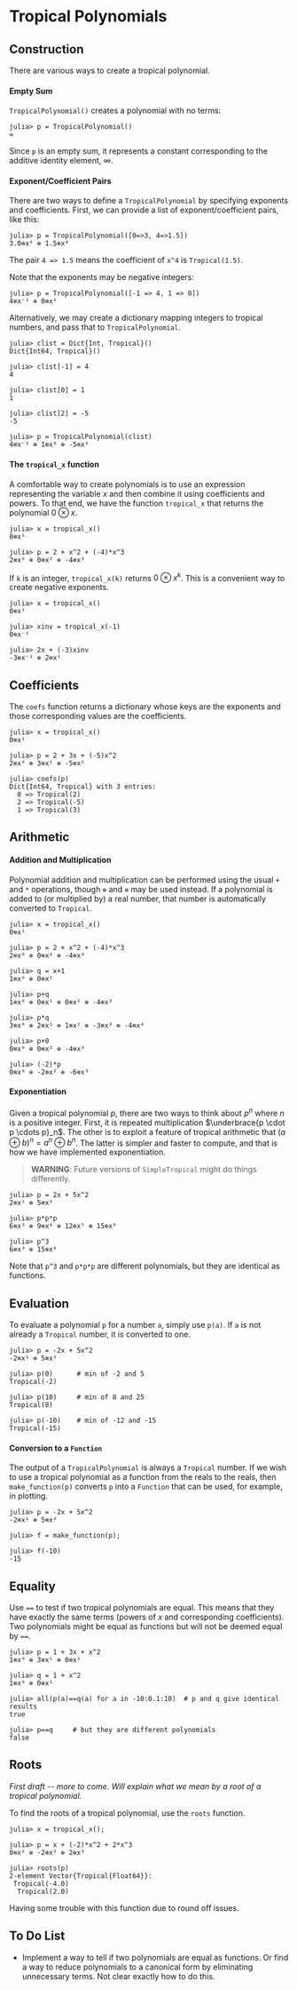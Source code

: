 # Tropical Polynomials


## Construction

There are various ways to create a tropical polynomial. 

#### Empty Sum
`TropicalPolynomial()` creates a polynomial with no terms:
```
julia> p = TropicalPolynomial()
∞
```
Since `p` is an empty sum, it represents a constant corresponding to the additive identity element, ∞.


#### Exponent/Coefficient Pairs
There are two ways to define a `TropicalPolynomial` by specifying exponents and coefficients. First, we can provide a list of exponent/coefficient pairs, like this:
```
julia> p = TropicalPolynomial([0=>3, 4=>1.5])
3.0⊗x⁰ ⊕ 1.5⊗x⁴
```
The pair `4 => 1.5` means the coefficient of `x^4` is `Tropical(1.5)`. 

Note that the exponents may be negative integers:
```
julia> p = TropicalPolynomial([-1 => 4, 1 => 0])
4⊗x⁻¹ ⊕ 0⊗x¹
```

Alternatively, we may create a dictionary mapping integers to tropical numbers, and pass that to `TropicalPolynomial`. 
```
julia> clist = Dict{Int, Tropical}()
Dict{Int64, Tropical}()

julia> clist[-1] = 4
4

julia> clist[0] = 1
1

julia> clist[2] = -5
-5

julia> p = TropicalPolynomial(clist)
4⊗x⁻¹ ⊕ 1⊗x⁰ ⊕ -5⊗x²
```

#### The `tropical_x` function

A comfortable way to create polynomials is to use an expression representing the variable $x$ and then combine it using coefficients and powers. To that end, we have the function `tropical_x` that returns the polynomial $0 \otimes x$.
```
julia> x = tropical_x()
0⊗x¹

julia> p = 2 + x^2 + (-4)*x^3
2⊗x⁰ ⊕ 0⊗x² ⊕ -4⊗x³
```
If `k` is an integer, `tropical_x(k)` returns $0 \otimes x^k$. This is a convenient way to create negative exponents.
```
julia> x = tropical_x()
0⊗x¹

julia> xinv = tropical_x(-1)
0⊗x⁻¹

julia> 2x + (-3)xinv
-3⊗x⁻¹ ⊕ 2⊗x¹
```

## Coefficients

The `coefs` function returns a dictionary whose keys are the exponents and those corresponding values are the coefficients.
```
julia> x = tropical_x()
0⊗x¹

julia> p = 2 + 3x + (-5)x^2
2⊗x⁰ ⊕ 3⊗x¹ ⊕ -5⊗x²

julia> coefs(p)
Dict{Int64, Tropical} with 3 entries:
  0 => Tropical(2)
  2 => Tropical(-5)
  1 => Tropical(3)
```


## Arithmetic


#### Addition and Multiplication

Polynomial addition and multiplication can be performed using the usual `+` and `*` operations, though 
`⊕` and `⊗` may be used instead. If a polynomial is added to (or multiplied by) a real number, that number is automatically converted to `Tropical`.

```
julia> x = tropical_x()
0⊗x¹

julia> p = 2 + x^2 + (-4)*x^3
2⊗x⁰ ⊕ 0⊗x² ⊕ -4⊗x³

julia> q = x+1
1⊗x⁰ ⊕ 0⊗x¹

julia> p+q
1⊗x⁰ ⊕ 0⊗x¹ ⊕ 0⊗x² ⊕ -4⊗x³

julia> p*q
3⊗x⁰ ⊕ 2⊗x¹ ⊕ 1⊗x² ⊕ -3⊗x³ ⊕ -4⊗x⁴

julia> p+0
0⊗x⁰ ⊕ 0⊗x² ⊕ -4⊗x³

julia> (-2)*p
0⊗x⁰ ⊕ -2⊗x² ⊕ -6⊗x³
```


#### Exponentiation

Given a tropical polynomial $p$, there are two ways to think about $p^n$ where $n$ is a positive integer. First, it is repeated multiplication $\underbrace{p \cdot p \cdots p}_n$. The other is to exploit a feature of tropical arithmetic that $(a \oplus b)^n = a^n \oplus b^n$. The latter is simpler and faster to compute, and that is how we have implemented exponentiation.

> **WARNING**: Future versions of `SimpleTropical` might do things differently.

```
julia> p = 2x + 5x^2
2⊗x¹ ⊕ 5⊗x²

julia> p*p*p
6⊗x³ ⊕ 9⊗x⁴ ⊕ 12⊗x⁵ ⊕ 15⊗x⁶

julia> p^3
6⊗x³ ⊕ 15⊗x⁶
```
Note that `p^3` and `p*p*p` are different polynomials, but they are identical as functions. 

## Evaluation

To evaluate a polynomial `p` for a number `a`, simply use `p(a)`. If `a` is not already a 
`Tropical` number, it is converted to one.
```
julia> p = -2x + 5x^2
-2⊗x¹ ⊕ 5⊗x²

julia> p(0)      # min of -2 and 5
Tropical(-2)

julia> p(10)     # min of 8 and 25
Tropical(8)

julia> p(-10)    # min of -12 and -15
Tropical(-15)
```

#### Conversion to a `Function`

The output of a `TropicalPolynomial` is always a `Tropical` number. If we wish to use a tropical polynomial as a function from the reals to the reals, then `make_function(p)` converts `p` into a `Function` that can be used, for example, in plotting.
```
julia> p = -2x + 5x^2
-2⊗x¹ ⊕ 5⊗x²

julia> f = make_function(p);

julia> f(-10)
-15
```


## Equality

Use `==` to test if two tropical polynomials are equal. This means that they have exactly the same terms (powers of $x$ and corresponding coefficients). Two polynomials might be equal as functions but will not be deemed equal by `==`.
```
julia> p = 1 + 3x + x^2
1⊗x⁰ ⊕ 3⊗x¹ ⊕ 0⊗x²

julia> q = 1 + x^2
1⊗x⁰ ⊕ 0⊗x²

julia> all(p(a)==q(a) for a in -10:0.1:10)  # p and q give identical results
true

julia> p==q     # but they are different polynomials
false
```


## Roots

*First draft -- more to come. Will explain what we mean by a root of a tropical polynomial.*

To find the roots of a tropical polynomial, use the `roots` function. 
```
julia> x = tropical_x();

julia> p = x + (-2)*x^2 + 2*x^3
0⊗x¹ ⊕ -2⊗x² ⊕ 2⊗x³

julia> roots(p)
2-element Vector{Tropical{Float64}}:
 Tropical(-4.0)
  Tropical(2.0)
```
Having some trouble with this function due to round off issues. 


## To Do List

* Implement a way to tell if two polynomials are equal as functions. Or find a way to reduce polynomials to a canonical form by eliminating unnecessary terms. Not clear exactly how to do this. 